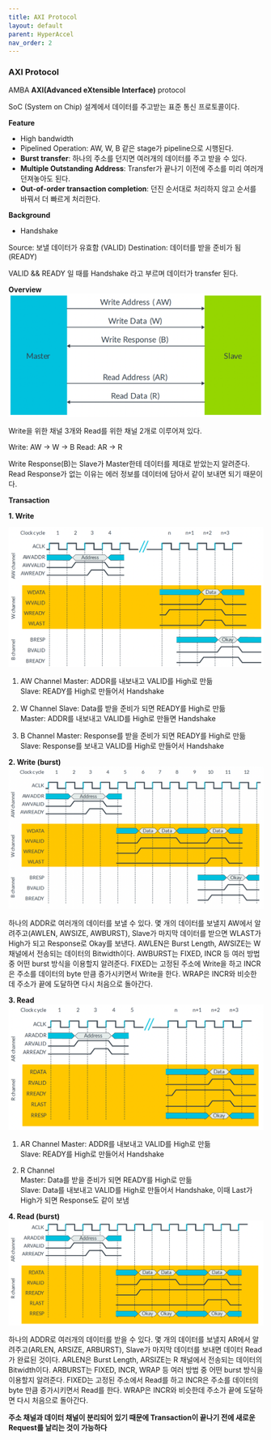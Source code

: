 ```yaml
---
title: AXI Protocol
layout: default
parent: HyperAccel
nav_order: 2
---
```


### AXI Protocol  

AMBA **AXI(Advanced eXtensible Interface)** protocol

SoC (System on Chip) 설계에서 데이터를 주고받는 표준 통신 프로토콜이다.

**Feature**  
- High bandwidth  
- Pipelined Operation: AW, W, B 같은 stage가 pipeline으로 시행된다.    
- **Burst transfer**: 하나의 주소를 던지면 여러개의 데이터를 주고 받을 수 있다.  
- **Multiple Outstanding Address**: Transfer가 끝나기 이전에 주소를 미리 여러개 던져놓아도 된다.  
- **Out-of-order transaction completion**: 던진 순서대로 처리하지 않고 순서를 바꿔서 더 빠르게 처리한다.  


**Background**  

- Handshake  

Source: 보낼 데이터가 유효함 (VALID)
Destination: 데이터를 받을 준비가 됨 (READY)

VALID && READY 일 때를 Handshake 라고 부르며 데이터가 transfer 된다.  



**Overview**  
![AXI-Channels](../images/axi-channels.png)  


Write을 위한 채널 3개와 Read를 위한 채널 2개로 이루어져 있다.

Write: AW -> W -> B
Read: AR -> R

Write Response(B)는 Slave가 Master한테 데이터를 제대로 받았는지 알려준다. Read Response가 없는 이유는 에러 정보를 데이터에 담아서 같이 보내면 되기 때문이다.  


**Transaction**  

**1. Write**  

![AXI-Write-Transaction](../images/write-transaction.png)

1. AW Channel
Master: ADDR를 내보내고 VALID를 High로 만듦  
Slave: READY를 High로 만들어서 Handshake  

2. W Channel
Slave: Data를 받을 준비가 되면 READY를 High로 만듦  
Master: ADDR를 내보내고 VALID를 High로 만들면 Handshake  

3. B Channel
Master: Response를 받을 준비가 되면 READY를 High로 만듦  
Slave: Response를 보내고 VALID를 High로 만들어서 Handshake  

**2. Write (burst)**  
![Burst](../images/write-transaction-multiple-data-items.png)

하나의 ADDR로 여러개의 데이터를 보낼 수 있다. 몇 개의 데이터를 보낼지 AW에서 알려주고(AWLEN, AWSIZE, AWBURST), Slave가 마지막 데이터를 받으면 WLAST가 High가 되고 Response로 Okay를 보낸다. AWLEN은 Burst Length, AWSIZE는 W 채널에서 전송되는 데이터의 Bitwidth이다. AWBURST는 FIXED, INCR 등 여러 방법 중 어떤 burst 방식을 이용할지 알려준다. FIXED는 고정된 주소에 Write을 하고 INCR은 주소를 데이터의 byte 만큼 증가시키면서 Write을 한다. WRAP은 INCR와 비슷한데 주소가 끝에 도달하면 다시 처음으로 돌아간다.  

**3. Read**  
![AXI-Read-Transaction](../images/read-transaction.png)  

1. AR Channel
Master: ADDR를 내보내고 VALID를 High로 만듦  
Slave: READY를 High로 만들어서 Handshake  

2. R Channel  
Master: Data를 받을 준비가 되면 READY를 High로 만듦  
Slave: Data를 내보내고 VALID를 High로 만들어서 Handshake, 이때 Last가 High가 되면 Response도 같이 보냄  

**4. Read (burst)**  
![Burst](../images/read-transaction-multiple-data-items.png)

하나의 ADDR로 여러개의 데이터를 받을 수 있다. 몇 개의 데이터를 보낼지 AR에서 알려주고(ARLEN, ARSIZE, ARBURST), Slave가 마지막 데이터를 보내면 데이터 Read가 완료된 것이다. ARLEN은 Burst Length, ARSIZE는 R 채널에서 전송되는 데이터의 Bitwidth이다. ARBURST는 FIXED, INCR, WRAP 등 여러 방법 중 어떤 burst 방식을 이용할지 알려준다. FIXED는 고정된 주소에서 Read를 하고 INCR은 주소를 데이터의 byte 만큼 증가시키면서 Read를 한다. WRAP은 INCR와 비슷한데 주소가 끝에 도달하면 다시 처음으로 돌아간다.  

**주소 채널과 데이터 채널이 분리되어 있기 때문에 Transaction이 끝나기 전에 새로운 Request를 날리는 것이 가능하다**  


